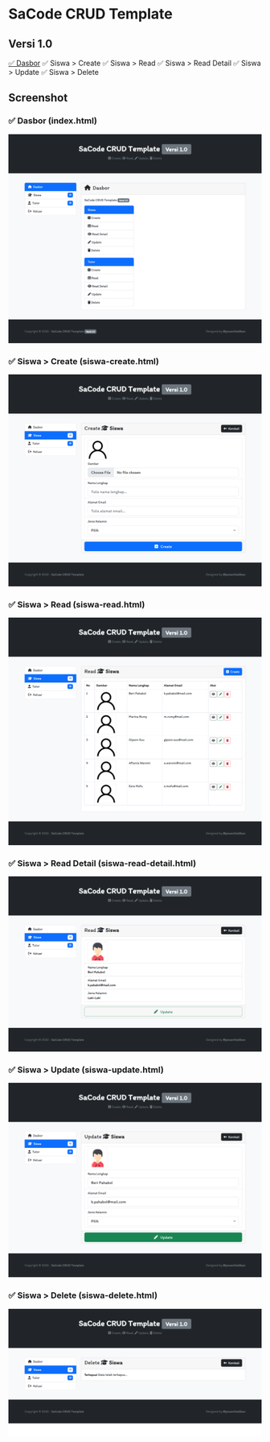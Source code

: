 # SaCode CRUD Template

## Versi 1.0

[✅ Dasbor](link)
✅ Siswa > Create
✅ Siswa > Read
✅ Siswa > Read Detail
✅ Siswa > Update
✅ Siswa > Delete

## Screenshot

### ✅ Dasbor (index.html)

<img src="_screenshot/screen-dasbor.png">

### ✅ Siswa > Create (siswa-create.html)

<img src="_screenshot/screen-siswa-create.png">

### ✅ Siswa > Read (siswa-read.html)

<img src="_screenshot/screen-siswa-read.png">

### ✅ Siswa > Read Detail (siswa-read-detail.html)

<img src="_screenshot/screen-siswa-read-detail.png">

### ✅ Siswa > Update (siswa-update.html)

<img src="_screenshot/screen-siswa-update.png">

### ✅ Siswa > Delete (siswa-delete.html)

<img src="_screenshot/screen-siswa-delete.png">
